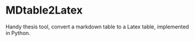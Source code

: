 # MDtable2Latex
Handy thesis tool, convert a markdown table to a Latex table, implemented in Python.
